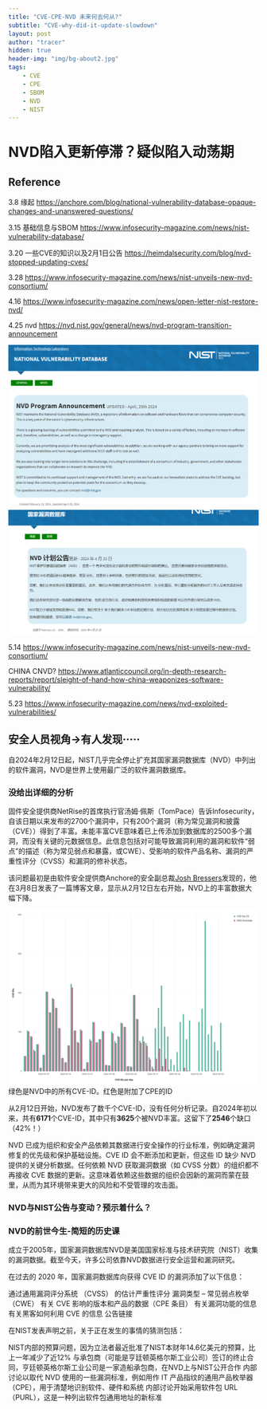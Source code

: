 ```yaml
---
title: "CVE-CPE-NVD 未来何去何从?"
subtitle: "CVE-why-did-it-update-slowdown"
layout: post
author: "tracer"
hidden: true
header-img: "img/bg-about2.jpg"
tags:
    - CVE
    - CPE
    - SBOM
    - NVD
    - NIST
---
```

# NVD陷入更新停滞？疑似陷入动荡期

## Reference

3.8 缘起 https://anchore.com/blog/national-vulnerability-database-opaque-changes-and-unanswered-questions/

3.15 基础信息与SBOM https://www.infosecurity-magazine.com/news/nist-vulnerability-database/

3.20 一些CVE的知识以及2月1日公告 https://heimdalsecurity.com/blog/nvd-stopped-updating-cves/

3.28 https://www.infosecurity-magazine.com/news/nist-unveils-new-nvd-consortium/

4.16 https://www.infosecurity-magazine.com/news/open-letter-nist-restore-nvd/

4.25 nvd https://nvd.nist.gov/general/news/nvd-program-transition-announcement

![alt text](img/inPost/CVE/425NVD-en.png)
![alt text](img/inPost/CVE/425NVD-zh.png)

5.14 https://www.infosecurity-magazine.com/news/nist-unveils-new-nvd-consortium/

CHINA CNVD? https://www.atlanticcouncil.org/in-depth-research-reports/report/sleight-of-hand-how-china-weaponizes-software-vulnerability/

5.23 https://www.infosecurity-magazine.com/news/nvd-exploited-vulnerabilities/

## 安全人员视角->有人发现·····

自2024年2月12日起，NIST几乎完全停止扩充其国家漏洞数据库（NVD）中列出的软件漏洞，NVD是世界上使用最广泛的软件漏洞数据库。

### 没给出详细的分析

固件安全提供商NetRise的首席执行官汤姆·佩斯（TomPace）告诉Infosecurity，自该日期以来发布的2700个漏洞中，只有200个漏洞（称为常见漏洞和披露（CVE））得到了丰富。未能丰富CVE意味着已上传添加到数据库的2500多个漏洞，而没有关键的元数据信息。此信息包括对可能导致漏洞利用的漏洞和软件“弱点”的描述（称为常见弱点和暴露，或CWE）、受影响的软件产品名称、漏洞的严重性评分（CVSS）和漏洞的修补状态。

该问题最初是由软件安全提供商Anchore的安全副总裁[Josh Bressers](https://anchore.com/blog/national-vulnerability-database-opaque-changes-and-unanswered-questions/)发现的，他在3月8日发表了一篇博客文章，显示从2月12日左右开始，NVD上的丰富数据大幅下降。

![](img/inPost/CVE/NVD_CVE_2024.png)
绿色是NVD中的所有CVE-ID。红色是附加了CPE的ID

从2月12日开始，NVD发布了数千个CVE-ID，没有任何分析记录。自2024年初以来，共有**6171**个CVE-ID，其中只有**3625**个被NVD丰富。这留下了**2546**个缺口（42%！）

NVD 已成为组织和安全产品依赖其数据进行安全操作的行业标准，例如确定漏洞修复的优先级和保护基础设施。CVE ID 会不断添加和更新，但这些 ID 缺少 NVD 提供的关键分析数据。任何依赖 NVD 获取漏洞数据（如 CVSS 分数）的组织都不再接收 CVE 数据的更新。这意味着依赖这些数据的组织会因新的漏洞而蒙在鼓里，从而为其环境带来更大的风险和不受管理的攻击面。

### NVD与NIST公告与变动？预示着什么？

### NVD的前世今生-简短的历史课
成立于2005年，国家漏洞数据库NVD是美国国家标准与技术研究院（NIST）收集的漏洞数据。截至今天，许多公司依靠NVD数据进行安全运营和漏洞研究。

在过去的 2020 年，国家漏洞数据库向获得 CVE ID 的漏洞添加了以下信息：

通过通用漏洞评分系统 （CVSS） 的估计严重性评分
漏洞类型 – 常见弱点枚举 （CWE）
有关 CVE 影响的版本和产品的数据（CPE 条目）
有关漏洞功能的信息
有关黑客如何利用 CVE 的信息
公告链接

在NIST发表声明之前，关于正在发生的事情的猜测包括：

NIST内部的预算问题，因为立法者最近批准了NIST本财年14.6亿美元的预算，比上一年减少了近12%
与承包商（可能是亨廷顿英格尔斯工业公司）签订的终止合同，亨廷顿英格尔斯工业公司是一家造船承包商，在NVD上与NIST公开合作
内部讨论以取代 NVD 使用的一些漏洞标准，例如用作 IT 产品指纹的通用产品枚举器 （CPE），用于清楚地识别软件、硬件和系统
内部讨论开始采用软件包 URL （PURL），这是一种列出软件包通用地址的新标准
